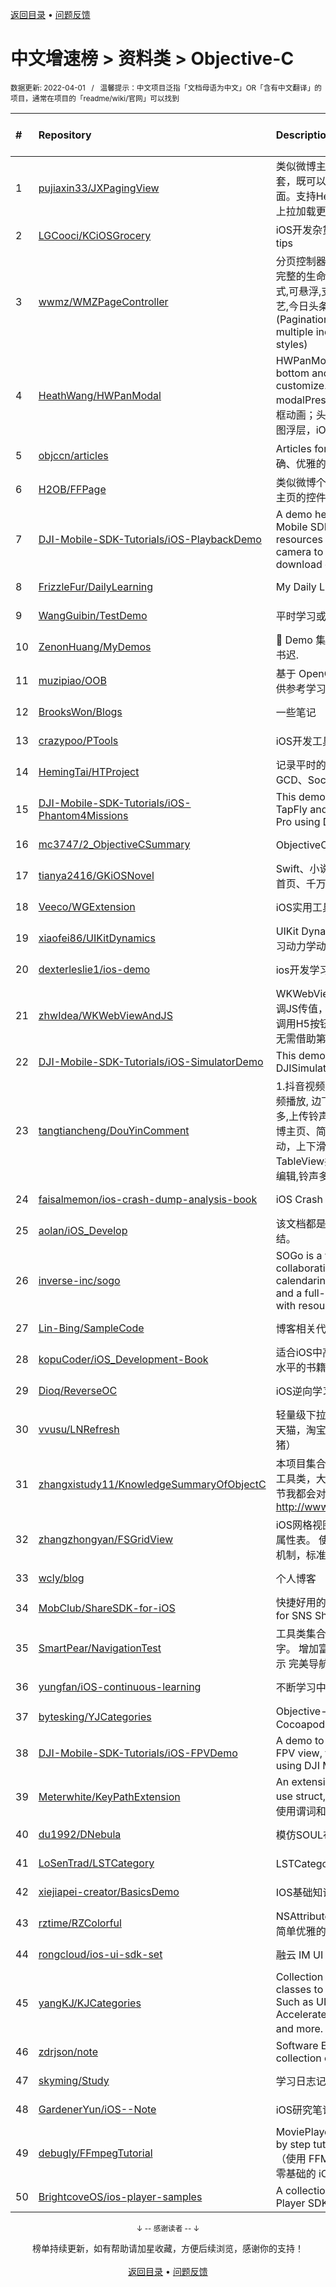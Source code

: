<a href="https://github.com/GrowingGit/GitHub-Chinese-Top-Charts#github中文排行榜">返回目录</a> • <a href="/content/docs/feedback.md">问题反馈</a>

# 中文增速榜 > 资料类 > Objective-C
<sub>数据更新: 2022-04-01&nbsp;&nbsp;&nbsp;/&nbsp;&nbsp;&nbsp;温馨提示：中文项目泛指「文档母语为中文」OR「含有中文翻译」的项目，通常在项目的「readme/wiki/官网」可以找到</sub>

|#|Repository|Description|Stars|Average daily growth|Updated|
|:-|:-|:-|:-|:-|:-|
|1|[pujiaxin33/JXPagingView](https://github.com/pujiaxin33/JXPagingView)|类似微博主页、简书主页等效果。多页面嵌套，既可以上下滑动，也可以左右滑动切换页面。支持HeaderView悬浮、支持下拉刷新、上拉加载更多。|2406|2|2022-03-07|
|2|[LGCooci/KCiOSGrocery](https://github.com/LGCooci/KCiOSGrocery)|iOS开发杂货铺: 面试题+考试试卷+懒人开发tips|474|1|2022-02-22|
|3|[wwmz/WMZPageController](https://github.com/wwmz/WMZPageController)|分页控制器,替换UIPageController方案,具备完整的生命周期,多种指示器样式,多种标题样式,可悬浮,支持ios13暗黑模式(仿优酷,爱奇艺,今日头条,简书,京东等多种标题菜单) (Pagination controller with full life cycle, multiple indicator styles, multiple title styles)|580|1|2022-03-16|
|4|[HeathWang/HWPanModal](https://github.com/HeathWang/HWPanModal)|HWPanModal presents controller from bottom and drag to dismiss, high customize. iOS13 default modalPresentationStyle. 任意形式的底部弹框动画；头条、知乎、抖音弹出评论效果；地图浮层，iOS13 present默认模态效果。|912|1|2022-03-31|
|5|[objccn/articles](https://github.com/objccn/articles)|Articles for objccn.io. objc.io的完整、准确、优雅的中文翻译版本|2093|1|2021-11-02|
|6|[H2OB/FFPage](https://github.com/H2OB/FFPage)|类似微博个人主页、抖音个人主页、简书个人主页的控件，支持刷新放大，可悬浮组件|33|0|2022-01-02|
|7|[DJI-Mobile-SDK-Tutorials/iOS-PlaybackDemo](https://github.com/DJI-Mobile-SDK-Tutorials/iOS-PlaybackDemo)|A demo help you learn how to use DJI Mobile SDK to access the media resources in the SD card of the aircraft's camera to preview photos, play videos, download or delete files.|10|0|2022-03-24|
|8|[FrizzleFur/DailyLearning](https://github.com/FrizzleFur/DailyLearning)|My Daily Learning~|44|0|2022-03-29|
|9|[WangGuibin/TestDemo](https://github.com/WangGuibin/TestDemo)|平时学习或者测试轮子时的demo|7|0|2022-01-26|
|10|[ZenonHuang/MyDemos](https://github.com/ZenonHuang/MyDemos)|💾 Demo 集合 . 黑发不知勤学早，白首方悔读书迟.|64|0|2021-11-26|
|11|[muzipiao/OOB](https://github.com/muzipiao/OOB)|基于 OpenCV，使用模板匹配法识别图像，供参考学习。|125|0|2021-11-08|
|12|[BrooksWon/Blogs](https://github.com/BrooksWon/Blogs)|一些笔记|2|0|2021-12-08|
|13|[crazypoo/PTools](https://github.com/crazypoo/PTools)|iOS开发工具小集合,不定期更新|9|0|2022-03-21|
|14|[HemingTai/HTProject](https://github.com/HemingTai/HTProject)|记录平时的学习心得，包括AFN、SD、GCD、Socket...|4|0|2022-01-19|
|15|[DJI-Mobile-SDK-Tutorials/iOS-Phantom4Missions](https://github.com/DJI-Mobile-SDK-Tutorials/iOS-Phantom4Missions)|This demo shows you how to use the new TapFly and ActiveTrack Missions for Mavic Pro using DJI iOS SDK.|7|0|2022-03-24|
|16|[mc3747/2_ObjectiveCSummary](https://github.com/mc3747/2_ObjectiveCSummary)|ObjectiveC各种知识点汇总！|3|0|2021-11-03|
|17|[tianya2416/GKiOSNovel](https://github.com/tianya2416/GKiOSNovel)|Swift、小说、小说阅读、读书神器、自定义首页、千万部小说任你选择、数据缓存|99|0|2021-11-28|
|18|[Veeco/WGExtension](https://github.com/Veeco/WGExtension)|iOS实用工具小合集|5|0|2022-03-08|
|19|[xiaofei86/UIKitDynamics](https://github.com/xiaofei86/UIKitDynamics)|UIKit Dynamics demo with 11 example  学习动力学动画的11个Demo|324|0|2022-01-26|
|20|[dexterleslie1/ios-demo](https://github.com/dexterleslie1/ios-demo)|ios开发学习和demo例子|2|0|2022-01-12|
|21|[zhwIdea/WKWebViewAndJS](https://github.com/zhwIdea/WKWebViewAndJS)|WKWebView与H5交互，JS调OC传值、OC调JS传值，常用的H5页面返回到原生、原生调用H5按钮事件等；webview进度条加载；无需借助第三方框架，超级实用，干货满满！|9|0|2022-02-21|
|22|[DJI-Mobile-SDK-Tutorials/iOS-SimulatorDemo](https://github.com/DJI-Mobile-SDK-Tutorials/iOS-SimulatorDemo)|This demo shows you how to use the DJISimulator of DJI Mobile SDK.|17|0|2022-03-24|
|23|[tangtiancheng/DouYinComment](https://github.com/tangtiancheng/DouYinComment)|1.抖音视频转场动画, 评论手势拖拽效果 , 视频播放, 边下边播, 预加载, TikTok  2.铃声多多,上传铃声音频到库乐队(GarageBand) 3.微博主页、简书主页等。多页面嵌套列表分页滚动，上下滑动，左右滑动切换页面。类似TableView共用HeaderView悬浮,仿头条标签编辑,铃声多多音乐播放界面(豆瓣电影主页)。|326|0|2022-03-15|
|24|[faisalmemon/ios-crash-dump-analysis-book](https://github.com/faisalmemon/ios-crash-dump-analysis-book)|iOS Crash Dump Analysis Book|462|0|2021-12-24|
|25|[aolan/iOS_Develop](https://github.com/aolan/iOS_Develop)|该文档都是日常开发过程中解决问题的经验总结。|7|0|2022-03-28|
|26|[inverse-inc/sogo](https://github.com/inverse-inc/sogo)|SOGo is a very fast and scalable modern collaboration suite (groupware). It offers calendaring, address book management, and a full-featured Webmail client along with resource sharing and permission h ...|1234|0|2022-03-31|
|27|[Lin-Bing/SampleCode](https://github.com/Lin-Bing/SampleCode)|博客相关代码示例|8|0|2022-03-02|
|28|[kopuCoder/iOS_Development-Book](https://github.com/kopuCoder/iOS_Development-Book)|适合iOS中高级开发工程狮提升个人能力业务水平的书籍|85|0|2021-11-01|
|29|[Dioq/ReverseOC](https://github.com/Dioq/ReverseOC)|iOS逆向学习的一些记录|4|0|2021-12-06|
|30|[vvusu/LNRefresh](https://github.com/vvusu/LNRefresh)|轻量级下拉刷新控件,各种动画集合（京东，天猫，淘宝，考拉海购，美团，今日头条，飞猪）|339|0|2022-02-28|
|31|[zhangxistudy11/KnowledgeSummaryOfObjectC](https://github.com/zhangxistudy11/KnowledgeSummaryOfObjectC)|本项目集合了我写的很多Demo，以及封装的工具类，大部分Demo的实现思路、技巧、细节我都会对应一篇简书的文章：http://www.jianshu.com/u/c4d558e26604   |4|0|2021-12-26|
|32|[zhangzhongyan/FSGridView](https://github.com/zhangzhongyan/FSGridView)|iOS网格视图，主要用于类似股票、课程表、属性表。 使用CollectionViewCell定制，重用机制，标准数据源委托协议，更容易嵌入。|7|0|2022-03-24|
|33|[wcly/blog](https://github.com/wcly/blog)|个人博客|5|0|2022-02-18|
|34|[MobClub/ShareSDK-for-iOS](https://github.com/MobClub/ShareSDK-for-iOS)|快捷好用的社会化分享组件 Convenient SDK for SNS Share Feature|445|0|2022-01-06|
|35|[SmartPear/NavigationTest](https://github.com/SmartPear/NavigationTest)|工具类集合 侧滑菜单栏展示，扇形显示文字。 增加富文本 使用TideLayer大图切片显示 完美导航栏渐变效果|3|0|2021-12-23|
|36|[yungfan/iOS-continuous-learning](https://github.com/yungfan/iOS-continuous-learning)|不断学习中写的案例|38|0|2021-12-15|
|37|[bytesking/YJCategories](https://github.com/bytesking/YJCategories)|Objective-C 常用分类集合，支持Cocoapods|89|0|2022-01-30|
|38|[DJI-Mobile-SDK-Tutorials/iOS-FPVDemo](https://github.com/DJI-Mobile-SDK-Tutorials/iOS-FPVDemo)|A demo to introduce how to implement the FPV view, take photo and record video using DJI Mobile SDK.|37|0|2022-03-24|
|39|[Meterwhite/KeyPathExtension](https://github.com/Meterwhite/KeyPathExtension)|An extension of KeyPath for KVC.You can use struct, predicate in KeyPath.在KVC中使用谓词和结构体|4|0|2021-11-09|
|40|[du1992/DNebula](https://github.com/du1992/DNebula)|模仿SOUL布局，写的一个笔记类应用|134|0|2021-10-08|
|41|[LoSenTrad/LSTCategory](https://github.com/LoSenTrad/LSTCategory)|LSTCategory是一个分类集合通用组件|3|0|2021-11-18|
|42|[xiejiapei-creator/BasicsDemo](https://github.com/xiejiapei-creator/BasicsDemo)|IOS基础知识系列文章的Demo合集|16|0|2022-03-27|
|43|[rztime/RZColorful](https://github.com/rztime/RZColorful)|NSAttributedString富文本的方法集合，以及简单优雅的使用其多种属性|46|0|2022-01-27|
|44|[rongcloud/ios-ui-sdk-set](https://github.com/rongcloud/ios-ui-sdk-set)|融云 IM UI SDK 集合，包括各种 UI 组件|14|0|2022-03-25|
|45|[yangKJ/KJCategories](https://github.com/yangKJ/KJCategories)|Collection of native ios extensions and classes to boost development process. Such as UIKit, Foundation, QuartzCore, Accelerate, OpenCV, CoreGraphics, os and more. 超实用开发加速工具收集|316|0|2022-03-13|
|46|[zdrjson/note](https://github.com/zdrjson/note)|Software Engineering knowledge collection of everything you want to know|11|0|2022-03-18|
|47|[skyming/Study](https://github.com/skyming/Study)|学习日志记录、笔记|22|0|2021-12-01|
|48|[GardenerYun/iOS--Note](https://github.com/GardenerYun/iOS--Note)|iOS研究笔记|9|0|2021-12-23|
|49|[debugly/FFmpegTutorial](https://github.com/debugly/FFmpegTutorial)|MoviePlayer which based on FFmpeg step by step tutorials for iOS/macOS developer. （使用 FFMpeg 封装播放器系列教程，适合零基础的 iOS/macOS 开发者学习）|156|0|2022-03-06|
|50|[BrightcoveOS/ios-player-samples](https://github.com/BrightcoveOS/ios-player-samples)|A collection of samples for the Brightcove Player SDK for iOS|65|0|2022-03-21|

<div align="center">
    <p><sub>↓ -- 感谢读者 -- ↓</sub></p>
    榜单持续更新，如有帮助请加星收藏，方便后续浏览，感谢你的支持！
</div>

<br/>

<div align="center"><a href="https://github.com/GrowingGit/GitHub-Chinese-Top-Charts#github中文排行榜">返回目录</a> • <a href="/content/docs/feedback.md">问题反馈</a></div>
